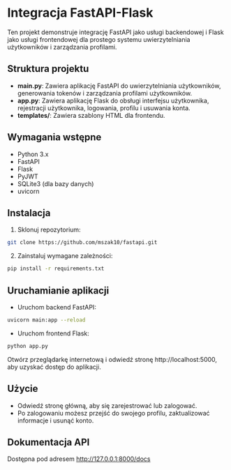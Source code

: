 # Integracja FastAPI-Flask

Ten projekt demonstruje integrację FastAPI jako usługi backendowej i Flask jako usługi frontendowej dla prostego systemu uwierzytelniania użytkowników i zarządzania profilami.

## Struktura projektu
- **main.py**: Zawiera aplikację FastAPI do uwierzytelniania użytkowników, generowania tokenów i zarządzania profilami użytkowników.
- **app.py**: Zawiera aplikację Flask do obsługi interfejsu użytkownika, rejestracji użytkownika, logowania, profilu i usuwania konta.
- **templates/**: Zawiera szablony HTML dla frontendu.

## Wymagania wstępne
- Python 3.x
- FastAPI
- Flask
- PyJWT
- SQLite3 (dla bazy danych)
- uvicorn

## Instalacja
1. Sklonuj repozytorium:

```bash
git clone https://github.com/mszak10/fastapi.git
```

2. Zainstaluj wymagane zależności:
```bash
pip install -r requirements.txt
```
## Uruchamianie aplikacji
- Uruchom backend FastAPI:
```bash
uvicorn main:app --reload
```
- Uruchom frontend Flask:
```bash
python app.py
```
Otwórz przeglądarkę internetową i odwiedź stronę http://localhost:5000, aby uzyskać dostęp do aplikacji.

## Użycie
- Odwiedź stronę główną, aby się zarejestrować lub zalogować.
- Po zalogowaniu możesz przejść do swojego profilu, zaktualizować informacje i usunąć konto.

## Dokumentacja API
Dostępna pod adresem http://127.0.0.1:8000/docs